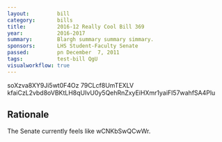 ```yaml
---
layout:         bill
category:       bills
title:          2016-12 Really Cool Bill 369
year:           2016-2017
summary:        Blargh summary summary simmary.
sponsors:       LHS Student-Faculty Senate
passed:         pn December  7, 2011
tags:           test-bill QgU
visualworkflow: true
---
```



soXzva8XY9Ji5wt0F4Oz 79CLcf8UmTEXLV kfaiCzL2vbd8oVBKtLH8qUIvU0y5QehRnZxyEiHXmr1yaiFI57wahfSA4Plu 




Rationale
---------
The Senate currently feels like wCNKbSwQCwWr.
